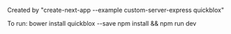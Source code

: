 Created by "create-next-app --example custom-server-express quickblox"

To run:
bower install quickblox --save
npm install && npm run dev
